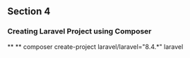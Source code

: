 ## Section 4 
### Creating Laravel Project using Composer 
** ** composer create-project laravel/laravel="8.4.*" laravel
